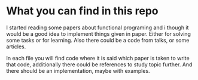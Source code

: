 # What you can find in this repo

I started reading some papers about functional programing and
i though it would be a good idea to implement things given in paper. Either for solving some tasks or for learning.
Also there could be a code from talks, or some articles.

In each file you will find code where it is said which paper is taken to write that code, additionally there could be references to study topic further. And there should be an implementation, maybe with examples.
